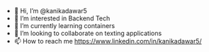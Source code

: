 - 👋 Hi, I’m @kanikadawar5
- 👀 I’m interested in Backend Tech
- 🌱 I’m currently learning containers
- 💞️ I’m looking to collaborate on texting applications
- 📫 How to reach me https://www.linkedin.com/in/kanikadawar5/

<!---
kanikadawar5/kanikadawar5 is a ✨ special ✨ repository because its `README.md` (this file) appears on your GitHub profile.
You can click the Preview link to take a look at your changes.
--->
